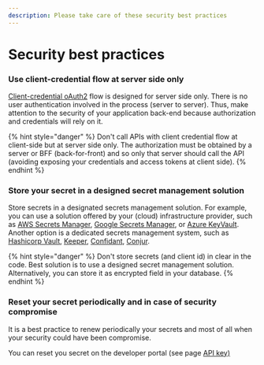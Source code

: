 ```yaml
---
description: Please take care of these security best practices
---
```


# Security best practices

### Use client-credential flow at server side only

[Client-credential oAuth2](../api-reference/apis-common/authentication.md) flow  is designed for server side only. There is no user authentication involved in the process (server to server). Thus, make attention to the security of your application back-end because authorization and credentials will rely on it.&#x20;

{% hint style="danger" %}
Don't call APIs with client credential flow at client-side but at server side only. The authorization must be obtained by a server or BFF (back-for-front) and so only that server should call the API (avoiding exposing your credentials and access tokens at client side).
{% endhint %}

### Store your secret in a designed secret management solution

Store secrets in a designated secrets management solution. For example, you can use a solution offered by your (cloud) infrastructure provider, such as [AWS Secrets Manager](https://aws.amazon.com/secrets-manager/), [Google Secrets Manager](https://cloud.google.com/secret-manager), or [Azure KeyVault](https://azure.microsoft.com/nl-nl/services/key-vault/). Another option is a dedicated secrets management system, such as [Hashicorp Vault](https://www.vaultproject.io/), [Keeper](https://www.keepersecurity.com/), [Confidant](https://lyft.github.io/confidant/), [Conjur](https://www.conjur.org/).&#x20;

{% hint style="danger" %}
Don't store secrets (and client id) in clear in the code. Best solution is to use a designed secret management solution. Alternatively, you can store it as encrypted field in your database.
{% endhint %}

### Reset your secret periodically and in case of security compromise

It is a best practice to renew periodically your secrets and most of all when your security could have been compromise.

You can reset you secret on the developer portal (see page [API key)](../for-customers/before-you-start/api-key.md#4-reset-secret)
